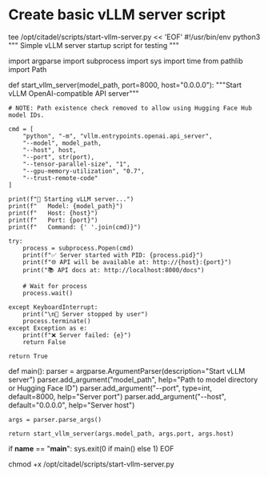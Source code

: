 # Create basic vLLM server script
tee /opt/citadel/scripts/start-vllm-server.py << 'EOF'
#!/usr/bin/env python3
"""
Simple vLLM server startup script for testing
"""

import argparse
import subprocess
import sys
import time
from pathlib import Path

def start_vllm_server(model_path, port=8000, host="0.0.0.0"):
    """Start vLLM OpenAI-compatible API server"""

    # NOTE: Path existence check removed to allow using Hugging Face Hub model IDs.

    cmd = [
        "python", "-m", "vllm.entrypoints.openai.api_server",
        "--model", model_path,
        "--host", host,
        "--port", str(port),
        "--tensor-parallel-size", "1",
        "--gpu-memory-utilization", "0.7",
        "--trust-remote-code"
    ]

    print(f"🚀 Starting vLLM server...")
    print(f"   Model: {model_path}")
    print(f"   Host: {host}")
    print(f"   Port: {port}")
    print(f"   Command: {' '.join(cmd)}")

    try:
        process = subprocess.Popen(cmd)
        print(f"✅ Server started with PID: {process.pid}")
        print(f"🌐 API will be available at: http://{host}:{port}")
        print("📚 API docs at: http://localhost:8000/docs")

        # Wait for process
        process.wait()

    except KeyboardInterrupt:
        print("\n🛑 Server stopped by user")
        process.terminate()
    except Exception as e:
        print(f"❌ Server failed: {e}")
        return False

    return True

def main():
    parser = argparse.ArgumentParser(description="Start vLLM server")
    parser.add_argument("model_path", help="Path to model directory or Hugging Face ID")
    parser.add_argument("--port", type=int, default=8000, help="Server port")
    parser.add_argument("--host", default="0.0.0.0", help="Server host")

    args = parser.parse_args()

    return start_vllm_server(args.model_path, args.port, args.host)

if __name__ == "__main__":
    sys.exit(0 if main() else 1)
EOF

chmod +x /opt/citadel/scripts/start-vllm-server.py